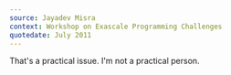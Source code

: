 ```yaml
---
source: Jayadev Misra
context: Workshop on Exascale Programming Challenges
quotedate: July 2011
---
```

That's a practical issue. I'm not a practical person.
